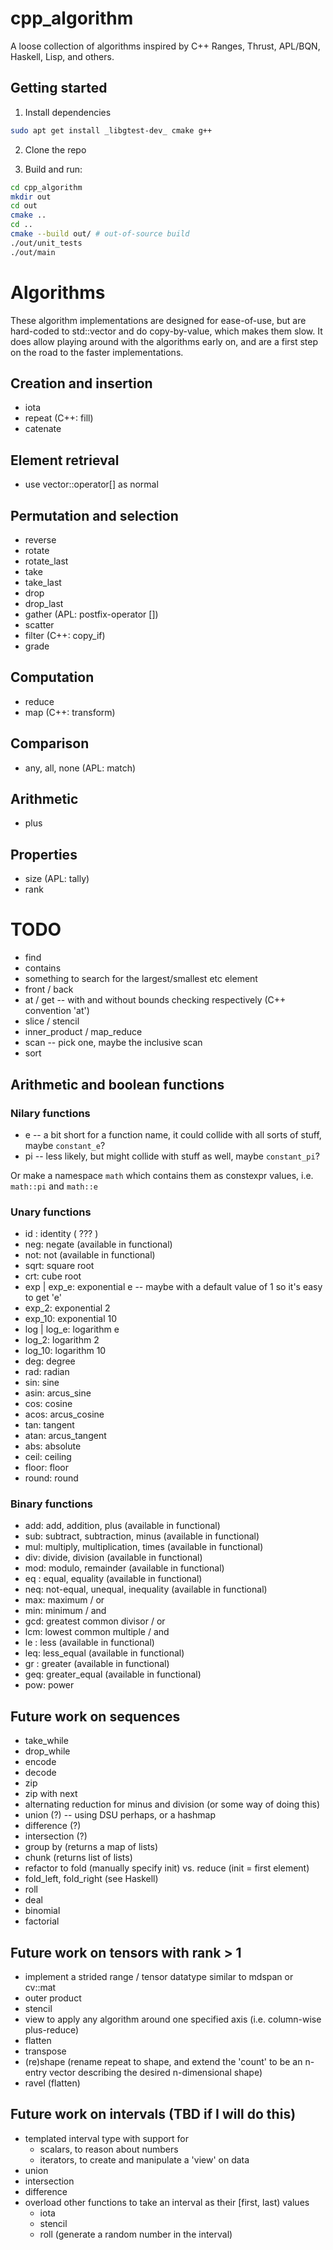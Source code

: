 # cpp_algorithm
A loose collection of algorithms inspired by C++ Ranges, Thrust, APL/BQN, Haskell, Lisp, and others.

## Getting started

1. Install dependencies
```bash
sudo apt get install _libgtest-dev_ cmake g++
```

2. Clone the repo

3. Build and run:
```bash
cd cpp_algorithm
mkdir out
cd out
cmake ..
cd ..
cmake --build out/ # out-of-source build
./out/unit_tests
./out/main
```

# Algorithms

These algorithm implementations are designed for ease-of-use, but are hard-coded to std::vector and do copy-by-value, which makes them slow.
It does allow playing around with the algorithms early on, and are a first step on the road to the faster implementations.

## Creation and insertion
- iota
- repeat           (C++: fill)
- catenate

## Element retrieval
- use vector::operator[] as normal

## Permutation and selection
- reverse
- rotate
- rotate_last
- take
- take_last
- drop
- drop_last
- gather           (APL: postfix-operator [])
- scatter
- filter           (C++: copy_if)
- grade

## Computation
- reduce
- map              (C++: transform)

## Comparison
- any, all, none   (APL: match)

## Arithmetic
- plus

## Properties
- size             (APL: tally)
- rank

# TODO
- find
- contains
- something to search for the largest/smallest etc element
- front / back
- at / get -- with and without bounds checking respectively (C++ convention 'at')
- slice / stencil
- inner_product / map_reduce
- scan -- pick one, maybe the inclusive scan
- sort

## Arithmetic and boolean functions

### Nilary functions
- e  -- a bit short for a function name, it could collide with all sorts of stuff, maybe `constant_e`?
- pi -- less likely, but might collide with stuff as well, maybe `constant_pi`?

Or make a namespace `math` which contains them as constexpr values, i.e. `math::pi` and `math::e`

### Unary functions
- id : identity                        ( ??? )
- neg: negate                          (available in functional)
- not: not                             (available in functional)
- sqrt: square root
- crt: cube root
- exp | exp_e: exponential e -- maybe with a default value of 1 so it's easy to get 'e'
- exp_2:       exponential 2
- exp_10:      exponential 10
- log | log_e: logarithm e
- log_2:       logarithm 2
- log_10:      logarithm 10
- deg: degree
- rad: radian
- sin:  sine
- asin: arcus_sine
- cos:  cosine
- acos: arcus_cosine
- tan:  tangent
- atan: arcus_tangent
- abs:  absolute
- ceil: ceiling
- floor: floor
- round: round

### Binary functions

- add: add, addition, plus             (available in functional)
- sub: subtract, subtraction, minus    (available in functional)
- mul: multiply, multiplication, times (available in functional)
- div: divide, division                (available in functional)
- mod: modulo, remainder               (available in functional)
- eq : equal, equality                 (available in functional)
- neq: not-equal, unequal, inequality  (available in functional)
- max: maximum / or
- min: minimum / and
- gcd: greatest common divisor / or
- lcm: lowest common multiple / and
- le : less                            (available in functional)
- leq: less_equal                      (available in functional)
- gr : greater                         (available in functional)
- geq: greater_equal                   (available in functional)
- pow: power

## Future work on sequences
- take_while
- drop_while
- encode
- decode
- zip
- zip with next
- alternating reduction for minus and division (or some way of doing this)
- union (?) -- using DSU perhaps, or a hashmap
- difference (?)
- intersection (?)
- group by (returns a map of lists)
- chunk (returns list of lists)
- refactor to fold (manually specify init) vs. reduce (init = first element)
- fold_left, fold_right (see Haskell)
- roll
- deal
- binomial
- factorial

## Future work on tensors with rank > 1

- implement a strided range / tensor datatype similar to mdspan or cv::mat
- outer product
- stencil
- view to apply any algorithm around one specified axis (i.e. column-wise plus-reduce)
- flatten
- transpose
- (re)shape (rename repeat to shape, and extend the 'count' to be an n-entry vector describing the desired n-dimensional shape)
- ravel (flatten)

## Future work on intervals (TBD if I will do this)
- templated interval type with support for
    - scalars, to reason about numbers
    - iterators, to create and manipulate a 'view' on data
- union
- intersection
- difference
- overload other functions to take an interval as their [first, last) values
    - iota
    - stencil
    - roll (generate a random number in the interval)
